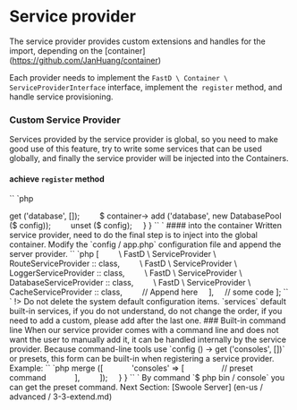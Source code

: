 # Service provider

The service provider provides custom extensions and handles for the import, depending on the [container] (https://github.com/JanHuang/container)

Each provider needs to implement the `FastD \ Container \ ServiceProviderInterface` interface, implement the` register` method, and handle service provisioning.

### Custom Service Provider

Services provided by the service provider is global, so you need to make good use of this feature, try to write some services that can be used globally, and finally the service provider will be injected into the Containers.

#### achieve `register` method

`` `php
<? php

namespace FastD \ ServiceProvider;

use FastD \ Container \ Container;
use FastD \ Container \ ServiceProviderInterface;
use FastD \ Pool \ DatabasePool;

/ **
 * Class DatabaseServiceProvider.
 * /
class DatabaseServiceProvider implements ServiceProviderInterface
{
    / **
     * @param Container $ container
     * @return mixed
     * /
    public function register (Container $ container)
    {
        $ config = config () -> get ('database', []);

        $ container-> add ('database', new DatabasePool ($ config));

        unset ($ config);
    }
}
`` `

#### into the container

Written service provider, need to do the final step is to inject into the global container.

Modify the `config / app.php` configuration file and append the server provider.

`` `php
<? Php

return [
    // some code
    'services' => [
        \ FastD \ ServiceProvider \ RouteServiceProvider :: class,
        \ FastD \ ServiceProvider \ LoggerServiceProvider :: class,
        \ FastD \ ServiceProvider \ DatabaseServiceProvider :: class,
        \ FastD \ ServiceProvider \ CacheServiceProvider :: class,
        // Append here
    ],
    // some code
];
`` `

!> Do not delete the system default configuration items. `services` default built-in services, if you do not understand, do not change the order, if you need to add a custom, please add after the last one.

### Built-in command line

When our service provider comes with a command line and does not want the user to manually add it, it can be handled internally by the service provider.

Because command-line tools use `config () -> get ('consoles', [])` or presets, this form can be built-in when registering a service provider.

Example:

`` `php
<? php

namespace FastD \ ServiceProvider;

use FastD \ Container \ Container;
use FastD \ Container \ ServiceProviderInterface;
use FastD \ Pool \ DatabasePool;

/ **
 * Class DatabaseServiceProvider.
 * /
class DatabaseServiceProvider implements ServiceProviderInterface
{
    / **
     * @param Container $ container
     * @return mixed
     * /
    public function register (Container $ container)
    {
        config () -> merge ([
            'consoles' => [
                // preset command
            ],
        ]);
    }
}
`` `

By command `$ php bin / console` you can get the preset command.

Next Section: [Swoole Server] (en-us / advanced / 3-3-extend.md)
